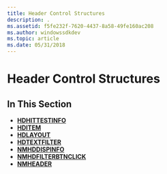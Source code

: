 ```yaml
---
title: Header Control Structures
description: .
ms.assetid: f5fe232f-7620-4437-8a58-49fe160ac208
ms.author: windowssdkdev
ms.topic: article
ms.date: 05/31/2018
---
```


# Header Control Structures

## In This Section

-   [**HDHITTESTINFO**](/windows/desktop/api/Commctrl/ns-commctrl-_hd_hittestinfo)
-   [**HDITEM**](/windows/desktop/api/Commctrl/ns-commctrl-_hd_itema)
-   [**HDLAYOUT**](/windows/desktop/api/Commctrl/ns-commctrl-_hd_layout)
-   [**HDTEXTFILTER**](/windows/desktop/api/Commctrl/ns-commctrl-_hd_textfiltera)
-   [**NMHDDISPINFO**](/windows/desktop/api/Commctrl/ns-commctrl-tagnmhddispinfoa)
-   [**NMHDFILTERBTNCLICK**](/windows/desktop/api/Commctrl/ns-commctrl-tagnmhdfilterbtnclick)
-   [**NMHEADER**](/windows/desktop/api/Commctrl/ns-commctrl-tagnmheadera)

 

 




